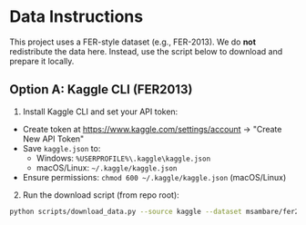 # Data Instructions

This project uses a FER-style dataset (e.g., FER-2013). We do **not** redistribute the data here.
Instead, use the script below to download and prepare it locally.

## Option A: Kaggle CLI (FER2013)

1) Install Kaggle CLI and set your API token:
- Create token at https://www.kaggle.com/settings/account -> "Create New API Token"
- Save `kaggle.json` to:
  - Windows: `%USERPROFILE%\.kaggle\kaggle.json`
  - macOS/Linux: `~/.kaggle/kaggle.json`
- Ensure permissions: `chmod 600 ~/.kaggle/kaggle.json` (macOS/Linux)

2) Run the download script (from repo root):
```bash
python scripts/download_data.py --source kaggle --dataset msambare/fer2013 --out data/fer2013
